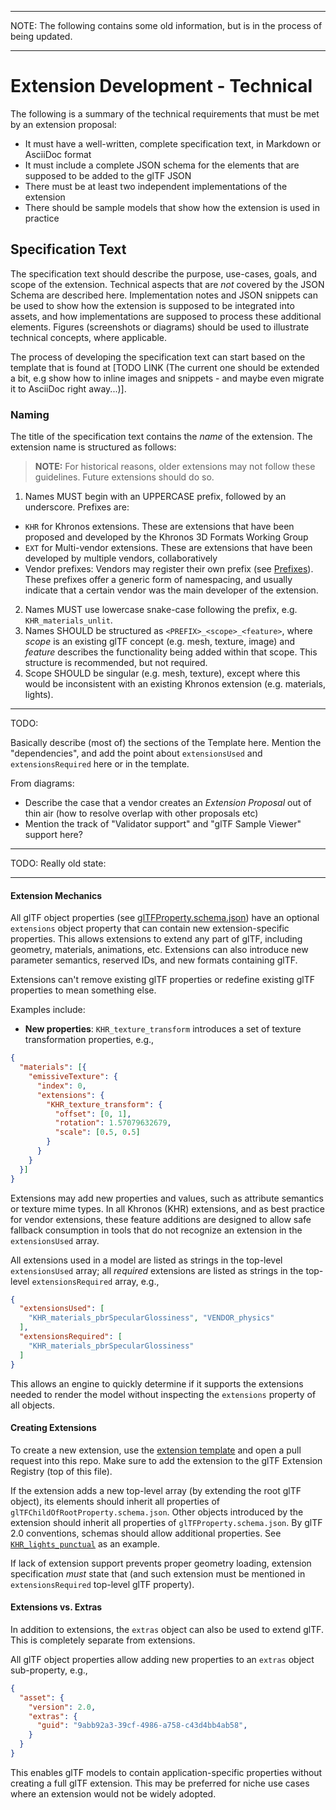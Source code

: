 <!--
Copyright 2015-2021 The Khronos Group Inc.
SPDX-License-Identifier: CC-BY-4.0
-->

---

NOTE: The following contains some old information, but is in the process of being updated.

---

# Extension Development - Technical

The following is a summary of the technical requirements that must be met by an extension proposal:

- It must have a well-written, complete specification text, in Markdown or AsciiDoc format
- It must include a complete JSON schema for the elements that are supposed to be added to the glTF JSON
- There must be at least two independent implementations of the extension 
- There should be sample models that show how the extension is used in practice

## Specification Text

The specification text should describe the purpose, use-cases, goals, and scope of the extension. Technical aspects that are _not_ covered by the JSON Schema are described here. Implementation notes and JSON snippets can be used to show how the extension is supposed to be integrated into assets, and how implementations are supposed to process these additional elements. Figures (screenshots or diagrams) should be used to illustrate technical concepts, where applicable.

The process of developing the specification text can start based on the template that is found at [TODO LINK (The current one should be extended a bit, e.g show how to inline images and snippets - and maybe even migrate it to AsciiDoc right away...)]. 

### Naming

The title of the specification text contains the _name_ of the extension. The extension name is structured as follows:

> **NOTE:** For historical reasons, older extensions may not follow these guidelines. Future extensions should do so.

1. Names MUST begin with an UPPERCASE prefix, followed by an underscore. Prefixes are:
  - `KHR` for Khronos extensions. These are extensions that have been proposed and developed by the Khronos 3D Formats Working Group
  - `EXT` for Multi-vendor extensions. These are extensions that have been developed by multiple vendors, collaboratively
  - Vendor prefixes: Vendors may register their own prefix (see [Prefixes](Prefixes.md)). These prefixes offer a generic form of namespacing, and usually indicate that a certain vendor was the main developer of the extension.
2. Names MUST use lowercase snake-case following the prefix, e.g. `KHR_materials_unlit`.
3. Names SHOULD be structured as `<PREFIX>_<scope>_<feature>`, where *scope* is an existing glTF concept (e.g. mesh, texture, image) and *feature* describes the functionality being added within that scope. This structure is recommended, but not required.
4. Scope SHOULD be singular (e.g. mesh, texture), except where this would be inconsistent with an existing Khronos extension (e.g. materials, lights).

---

TODO: 

Basically describe (most of) the sections of the Template here. Mention the "dependencies", and add the point about `extensionsUsed` and `extensionsRequired` here or in the template.

From diagrams:

- Describe the case that a vendor creates an _Extension Proposal_ out of thin air (how to resolve overlap with other proposals etc)
- Mention the track of "Validator support" and "glTF Sample Viewer" support here?


---

TODO: Really old state:

---


#### Extension Mechanics

All glTF object properties (see [glTFProperty.schema.json](../specification/2.0/schema/glTFProperty.schema.json)) have an optional `extensions` object property that can contain new extension-specific properties.  This allows extensions to extend any part of glTF, including geometry, materials, animations, etc.  Extensions can also introduce new parameter semantics, reserved IDs, and new formats containing glTF.

Extensions can't remove existing glTF properties or redefine existing glTF properties to mean something else.

Examples include:
* **New properties**: `KHR_texture_transform` introduces a set of texture transformation properties, e.g.,
```json
{
  "materials": [{
    "emissiveTexture": {
      "index": 0,
      "extensions": {
        "KHR_texture_transform": {
          "offset": [0, 1],
          "rotation": 1.57079632679,
          "scale": [0.5, 0.5]
        }
      }
    }
  }]
}
```
Extensions may add new properties and values, such as attribute semantics or texture mime types. In all Khronos (KHR) extensions, and as best practice for vendor extensions, these feature additions are designed to allow safe fallback consumption in tools that do not recognize an extension in the `extensionsUsed` array.

All extensions used in a model are listed as strings in the top-level `extensionsUsed` array; all _required_ extensions are listed as strings in the top-level `extensionsRequired` array, e.g.,
```json
{
  "extensionsUsed": [
    "KHR_materials_pbrSpecularGlossiness", "VENDOR_physics"
  ],
  "extensionsRequired": [
    "KHR_materials_pbrSpecularGlossiness"
  ]
}
```
This allows an engine to quickly determine if it supports the extensions needed to render the model without inspecting the `extensions` property of all objects.

#### Creating Extensions

To create a new extension, use the [extension template](Template.md) and open a pull request into this repo.  Make sure to add the extension to the glTF Extension Registry (top of this file).

If the extension adds a new top-level array (by extending the root glTF object), its elements should inherit all properties of `glTFChildOfRootProperty.schema.json`. Other objects introduced by the extension should inherit all properties of `glTFProperty.schema.json`. By glTF 2.0 conventions, schemas should allow additional properties. See [`KHR_lights_punctual`](2.0/Khronos/KHR_lights_punctual) as an example.

If lack of extension support prevents proper geometry loading, extension specification _must_ state that (and such extension must be mentioned in `extensionsRequired` top-level glTF property).


#### Extensions vs. Extras

In addition to extensions, the `extras` object can also be used to extend glTF.  This is completely separate from extensions.

All glTF object properties allow adding new properties to an `extras` object sub-property, e.g.,
```json
{
  "asset": {
    "version": 2.0,
    "extras": {
      "guid": "9abb92a3-39cf-4986-a758-c43d4bb4ab58",
    }
  }
}
```
This enables glTF models to contain application-specific properties without creating a full glTF extension.  This may be preferred for niche use cases where an extension would not be widely adopted.
